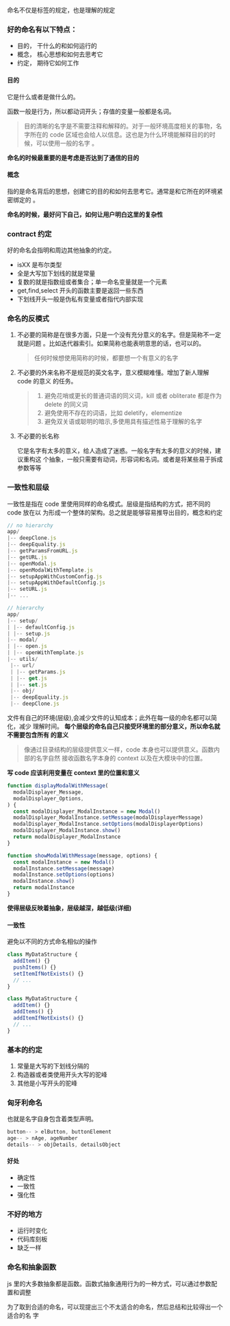 命名不仅是标签的规定，也是理解的规定

### 好的命名有以下特点：

- 目的， 干什么的和如何运行的
- 概念， 核心思想和如何去思考它
- 约定， 期待它如何工作

#### 目的

它是什么或者是做什么的。

函数一般是行为，所以都动词开头；存值的变量一般都是名词。

> 目的清晰的名字是不需要注释和解释的。对于一般环境高度相关的事物，名字所在的
> code 区域也会给人以信息。这也是为什么环境能解释目的的时候，可以使用一般的名字
> 。

**命名的时候最重要的是考虑是否达到了通信的目的**

#### 概念

指的是命名背后的思想，创建它的目的和如何去思考它。通常是和它所在的环境紧密绑定的
。

**命名的时候，最好问下自己，如何让用户明白这里的复杂性**

### contract 约定

好的命名会指明和周边其他抽象的约定。

- isXX 是布尔类型
- 全是大写加下划线的就是常量
- 复数的就是指数组或者集合；单一命名变量就是一个元素
- get,find,select 开头的函数主要是返回一些东西
- 下划线开头一般是伪私有变量或者指代内部实现

### 命名的反模式

1.  不必要的简称是在很多方面，只是一个没有充分意义的名字。但是简称不一定就是问题
    。比如迭代器索引。如果简称也能表明意思的话，也可以的。
    > 任何时候想使用简称的时候，都要想一个有意义的名字
2.  不必要的外来名称不是规范的英文名字，意义模糊难懂。增加了新人理解 code 的意义
    的任务。
    > 1. 避免花哨或更长的普通词语的同义词，kill 或者 obliterate 都是作为 delete
    >    的同义词
    > 2. 避免使用不存在的词语，比如 deletify，elementize
    > 3. 避免双关语或聪明的暗示,多使用具有描述性易于理解的名字
3.  不必要的长名称

    它是名字有太多的意义，给人造成了迷惑。一般名字有太多的意义的时候，建议重构这
    个抽象，一般只需要有动词，形容词和名词。或者是将某些易于拆成参数等等

### 一致性和层级

一致性是指在 code 里使用同样的命名模式。层级是指结构的方式，把不同的 code 放在以
为形成一个整体的架构。总之就是能够容易推导出目的，概念和约定

```javascript
// no hierarchy
app/
|-- deepClone.js
|-- deepEquality.js
|-- getParamsFromURL.js
|-- getURL.js
|-- openModal.js
|-- openModalWithTemplate.js
|-- setupAppWithCustomConfig.js
|-- setupAppWithDefaultConfig.js
|-- setURL.js
|-- ...

// hierarchy
app/
|-- setup/
| |-- defaultConfig.js
| |-- setup.js
|-- modal/
| |-- open.js
| |-- openWithTemplate.js
|-- utils/
 |-- url/
 | |-- getParams.js
 | |-- get.js
 | |-- set.js
 |-- obj/
 |-- deepEquality.js
 |-- deepClone.js
```

文件有自己的环境(层级),会减少文件的认知成本；此外在每一级的命名都可以简化，减少
理解时间。 **每个层级的命名自己只接受环境里的部分意义，所以命名就不需要包含所有
的意义**

> 像通过目录结构的层级提供意义一样，code 本身也可以提供意义。函数内部的名字自然
> 接收函数名字本身的 context 以及在大模块中的位置。

**写 code 应该利用变量在 context 里的位置和意义**

```javascript
function displayModalWithMessage(
  modalDisplayer_Message,
  modalDisplayer_Options,
) {
  const modalDisplayer_ModalInstance = new Modal()
  modalDisplayer_ModalInstance.setMessage(modalDisplayerMessage)
  modalDisplayer_ModalInstance.setOptions(modalDisplayerOptions)
  modalDisplayer_ModalInstance.show()
  return modalDisplayer_ModalInstance
}

function showModalWithMessage(message, options) {
  const modalInstance = new Modal()
  modalInstance.setMessage(message)
  modalInstance.setOptions(options)
  modalInstance.show()
  return modalInstance
}
```

**使得层级反映着抽象，层级越深，越低级(详细)**

#### 一致性

避免以不同的方式命名相似的操作

```javascript
class MyDataStructure {
  addItem() {}
  pushItems() {}
  setItemIfNotExists() {}
  // ...
}

class MyDataStructure {
  addItem() {}
  addItems() {}
  addItemIfNotExists() {}
  // ...
}
```

### 基本的约定

1. 常量是大写的下划线分隔的
2. 构造器或者类使用开头大写的驼峰
3. 其他是小写开头的驼峰

### 匈牙利命名

也就是名字自身包含着类型声明。

```javascript
button-- > elButton, buttonElement
age-- > nAge, ageNumber
details-- > objDetails, detailsObject
```

#### 好处

- 确定性
- 一致性
- 强化性

### 不好的地方

- 运行时变化
- 代码库刻板
- 缺乏一样

### 命名和抽象函数

js 里的大多数抽象都是函数。函数式抽象通用行为的一种方式，可以通过参数配置和调整

为了取到合适的命名，可以现提出三个不太适合的命名，然后总结和比较得出一个适合的名
字
